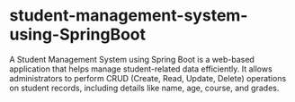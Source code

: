 # student-management-system-using-SpringBoot
A Student Management System using Spring Boot is a web-based application that helps manage student-related data efficiently. It allows administrators to perform CRUD (Create, Read, Update, Delete) operations on student records, including details like name, age, course, and grades.
